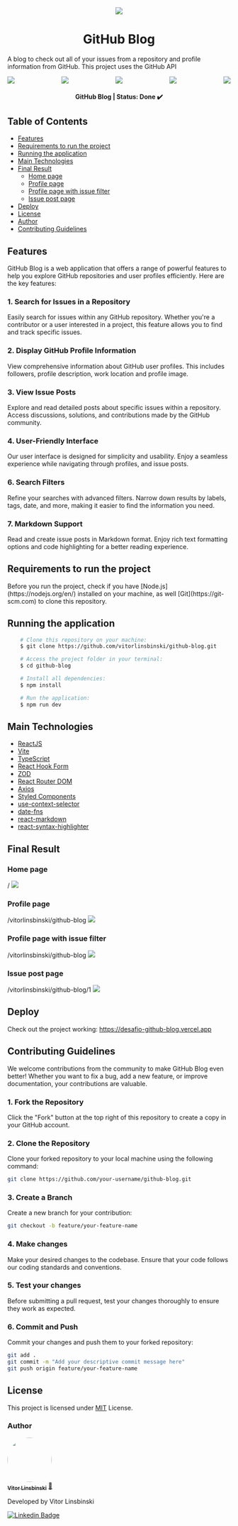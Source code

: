 <div align="center">
  <img src="./src/assets/logo-favicon.svg" />
</div>

<h1 align = "center">GitHub Blog</h1>
<p>A blog to check out all of your issues from a repository and profile information from GitHub. This project uses the GitHub API</p>

<div align="center">
  <div style="display: flex; justify-content: space-between; align-items: center;">
    <img src="https://img.shields.io/static/v1?label=node&message=v18.17.1&color=blue&style=plastic&logo="/>
    <img src="https://img.shields.io/static/v1?label=npm&message=v9.6.7&color=blue&style=plastic&logo="/>
    <img src="https://img.shields.io/static/v1?label=Vite&message=v4.4.5&color=blue&style=plastic&logo="/>
    <img src="https://img.shields.io/static/v1?label=ReactJS&message=v18.2.0&color=blue&style=plastic&logo="/>
    <img src="https://img.shields.io/static/v1?label=TypeScript&message=v5.0.2&color=blue&style=plastic&logo="/>
  </div>
</div>

<h4 align="center"> 
	GitHub Blog | Status: Done ✔️
</h4>

## Table of Contents

- [Features](#features)
- [Requirements to run the project](#requirements-to-run-the-project)
- [Running the application](#running-the-application)
- [Main Technologies](#main-technologies)
- [Final Result](#final-result)
  - [Home page](#home-page)
  - [Profile page](#profile-page)
  - [Profile page with issue filter](#profile-page-with-issue-filter)
  - [Issue post page](#issue-post-page)
- [Deploy](#deploy)
- [License](#license)
- [Author](#author)
- [Contributing Guidelines](#contributing-guidelines)

## Features

GitHub Blog is a web application that offers a range of powerful features to help you explore GitHub repositories and user profiles efficiently. Here are the key features:

### 1. Search for Issues in a Repository

Easily search for issues within any GitHub repository. Whether you're a contributor or a user interested in a project, this feature allows you to find and track specific issues.

### 2. Display GitHub Profile Information

View comprehensive information about GitHub user profiles. This includes followers, profile description, work location and profile image.

### 3. View Issue Posts

Explore and read detailed posts about specific issues within a repository. Access discussions, solutions, and contributions made by the GitHub community.

### 4. User-Friendly Interface

Our user interface is designed for simplicity and usability. Enjoy a seamless experience while navigating through profiles, and issue posts.

### 6. Search Filters

Refine your searches with advanced filters. Narrow down results by labels, tags, date, and more, making it easier to find the information you need.

### 7. Markdown Support

Read and create issue posts in Markdown format. Enjoy rich text formatting options and code highlighting for a better reading experience.

## Requirements to run the project

<p>Before you run the project, check if you have [Node.js](https://nodejs.org/en/) installed on your machine, as well [Git](https://git-scm.com) to clone this repository.</p>

## Running the application

```bash
    # Clone this repository on your machine:
    $ git clone https://github.com/vitorlinsbinski/github-blog.git

    # Access the project folder in your terminal:
    $ cd github-blog

    # Install all dependencies:
    $ npm install

    # Run the application:
    $ npm run dev
```

## Main Technologies

- [ReactJS](https://react.dev/)
- [Vite](https://vitejs.dev/)
- [TypeScript](https://www.typescriptlang.org/)
- [React Hook Form](https://www.react-hook-form.com/)
- [ZOD](https://zod.dev/)
- [React Router DOM](https://reactrouter.com/en/main)
- [Axios](https://axios-http.com/ptbr/docs/intro)
- [Styled Components](https://styled-components.com/)
- [use-context-selector](https://github.com/dai-shi/use-context-selector)
- [date-fns](https://date-fns.org/)
- [react-markdown](https://github.com/remarkjs/react-markdown)
- [react-syntax-highlighter](https://github.com/react-syntax-highlighter/react-syntax-highlighter)

## Final Result

### Home page

<span>/</span>
<img src = "./src/assets/home-page-screenshot.png"/>

### Profile page

<span>/vitorlinsbinski/github-blog</span>
<img src = "./src/assets/profile-page-screenshot.png"/>

### Profile page with issue filter

<span>/vitorlinsbinski/github-blog</span>
<img src = "./src/assets/profile-page-filter-screenshot.png"/>

### Issue post page

<span>/vitorlinsbinski/github-blog/1</span>
<img src = "./src/assets/post-page-screenshot.png"/>

## Deploy

Check out the project working: https://desafio-github-blog.vercel.app

## Contributing Guidelines

We welcome contributions from the community to make GitHub Blog even better! Whether you want to fix a bug, add a new feature, or improve documentation, your contributions are valuable.

### 1. Fork the Repository

Click the "Fork" button at the top right of this repository to create a copy in your GitHub account.

### 2. Clone the Repository

Clone your forked repository to your local machine using the following command:

```bash
git clone https://github.com/your-username/github-blog.git
```

### 3. Create a Branch

Create a new branch for your contribution:

```bash
git checkout -b feature/your-feature-name
```

### 4. Make changes

Make your desired changes to the codebase. Ensure that your code follows our coding standards and conventions.

### 5. Test your changes

Before submitting a pull request, test your changes thoroughly to ensure they work as expected.

### 6. Commit and Push

Commit your changes and push them to your forked repository:

```bash
git add .
git commit -m "Add your descriptive commit message here"
git push origin feature/your-feature-name
```

## License

This project is licensed under [MIT](https://choosealicense.com/licenses/mit/) License.

### Author

<a href="https://github.com/vitorlinsbinski">
 <img style="border-radius: 50%;" src="https://avatars.githubusercontent.com/u/69444717?v=4" width="100px;" alt=""/>
 <br />
 <sub><b>Vitor Linsbinski</b></sub></a> <a href="https://github.com/vitorlinsbinski" title="">🚀</a>

Developed by Vitor Linsbinski

[![Linkedin Badge](https://img.shields.io/badge/-Vitor-blue?style=flat-square&logo=Linkedin&logoColor=white&link=https://www.linkedin.com/in/vitorlinsbinski/)](https://www.linkedin.com/in/vitorlinsbinski/)
